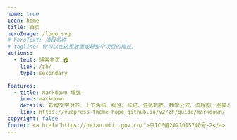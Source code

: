```yaml
---
home: true
icon: home
title: 首页
heroImage: /logo.svg
# heroText: 项目名称
# tagline: 你可以在这里放置或是整个项目的描述。
actions:
  - text: 博客主页 🏠
    link: /zh/
    type: secondary

features:
  - title: Markdown 增强
    icon: markdown
    details: 新增文字对齐、上下角标、脚注、标记、任务列表、数学公式、流程图、图表与幻灯片支持
    link: https://vuepress-theme-hope.github.io/v2/zh/guide/markdown/
copyright: false
footer: <a href="https://beian.miit.gov.cn/">京ICP备2021015740号-2</a> | MIT Licensed | Copyright © 2022 hanlitao
---
```

